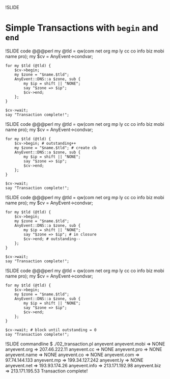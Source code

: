 !SLIDE 
# Simple Transactions with **`begin`** and **`end`** #

!SLIDE code
    @@@perl
    my @tld = qw(com net org mp ly cc co info 
        biz mobi name pro);
    my $cv = AnyEvent->condvar;

    for my $tld (@tld) {
        $cv->begin;
        my $zone = "$name.$tld";
        AnyEvent::DNS::a $zone, sub {
            my $ip = shift || "NONE";
            say "$zone => $ip";
            $cv->end;
        };
    }

    $cv->wait;
    say "Transaction complete!";

!SLIDE code
    @@@perl
    my @tld = qw(com net org mp ly cc co info 
        biz mobi name pro);
    my $cv = AnyEvent->condvar;

    for my $tld (@tld) {
        $cv->begin; # outstanding++
        my $zone = "$name.$tld"; # create cb
        AnyEvent::DNS::a $zone, sub {
            my $ip = shift || "NONE";
            say "$zone => $ip";
            $cv->end;
        };
    }

    $cv->wait;
    say "Transaction complete!";

!SLIDE code
    @@@perl
    my @tld = qw(com net org mp ly cc co info 
        biz mobi name pro);
    my $cv = AnyEvent->condvar;

    for my $tld (@tld) {
        $cv->begin;
        my $zone = "$name.$tld";
        AnyEvent::DNS::a $zone, sub {
            my $ip = shift || "NONE";
            say "$zone => $ip"; # in closure
            $cv->end; # outstanding--
        };
    }

    $cv->wait;
    say "Transaction complete!";

!SLIDE code
    @@@perl
    my @tld = qw(com net org mp ly cc co info 
        biz mobi name pro);
    my $cv = AnyEvent->condvar;

    for my $tld (@tld) {
        $cv->begin;
        my $zone = "$name.$tld";
        AnyEvent::DNS::a $zone, sub {
            my $ip = shift || "NONE";
            say "$zone => $ip";
            $cv->end;
        };
    }

    $cv->wait; # block until outstanding = 0
    say "Transaction complete!";

!SLIDE commandline
    $ ./02_transaction.pl anyevent
    anyevent.mobi => NONE
    anyevent.org => 207.46.222.11
    anyevent.cc => NONE
    anyevent.pro => NONE
    anyevent.name => NONE
    anyevent.co => NONE
    anyevent.com => 97.74.144.133
    anyevent.mp => 199.34.127.242
    anyevent.ly => NONE
    anyevent.net => 193.93.174.26
    anyevent.info => 213.171.192.98
    anyevent.biz => 213.171.195.53
    Transaction complete!

